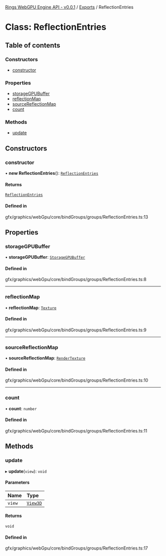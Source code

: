 [Rings WebGPU Engine API - v0.0.1](../README.md) / [Exports](../modules.md) / ReflectionEntries

# Class: ReflectionEntries

## Table of contents

### Constructors

- [constructor](ReflectionEntries.md#constructor)

### Properties

- [storageGPUBuffer](ReflectionEntries.md#storagegpubuffer)
- [reflectionMap](ReflectionEntries.md#reflectionmap)
- [sourceReflectionMap](ReflectionEntries.md#sourcereflectionmap)
- [count](ReflectionEntries.md#count)

### Methods

- [update](ReflectionEntries.md#update)

## Constructors

### constructor

• **new ReflectionEntries**(): [`ReflectionEntries`](ReflectionEntries.md)

#### Returns

[`ReflectionEntries`](ReflectionEntries.md)

#### Defined in

gfx/graphics/webGpu/core/bindGroups/groups/ReflectionEntries.ts:13

## Properties

### storageGPUBuffer

• **storageGPUBuffer**: [`StorageGPUBuffer`](StorageGPUBuffer.md)

#### Defined in

gfx/graphics/webGpu/core/bindGroups/groups/ReflectionEntries.ts:8

___

### reflectionMap

• **reflectionMap**: [`Texture`](Texture.md)

#### Defined in

gfx/graphics/webGpu/core/bindGroups/groups/ReflectionEntries.ts:9

___

### sourceReflectionMap

• **sourceReflectionMap**: [`RenderTexture`](RenderTexture.md)

#### Defined in

gfx/graphics/webGpu/core/bindGroups/groups/ReflectionEntries.ts:10

___

### count

• **count**: `number`

#### Defined in

gfx/graphics/webGpu/core/bindGroups/groups/ReflectionEntries.ts:11

## Methods

### update

▸ **update**(`view`): `void`

#### Parameters

| Name | Type |
| :------ | :------ |
| `view` | [`View3D`](View3D.md) |

#### Returns

`void`

#### Defined in

gfx/graphics/webGpu/core/bindGroups/groups/ReflectionEntries.ts:17
